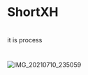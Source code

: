 # ShortXH
#
it is process
#
![IMG_20210710_235059](https://user-images.githubusercontent.com/77165035/125183219-5a5b8700-e1da-11eb-82a6-e14e566c14af.jpg)
